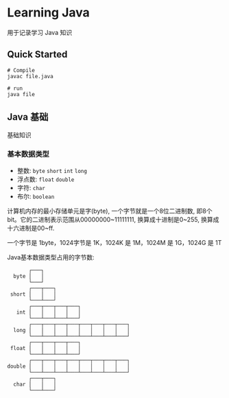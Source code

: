 # Learning Java

用于记录学习 Java 知识

## Quick Started

```
# Compile
javac file.java

# run
java file
```

## Java 基础

基础知识

### 基本数据类型

- 整数: `byte` `short` `int` `long`
- 浮点数: `float` `double`
- 字符: `char`
- 布尔: `boolean`

计算机内存的最小存储单元是字(byte), 一个字节就是一个8位二进制数, 即8个bit。它的二进制表示范围从00000000~11111111, 换算成十进制是0~255, 换算成十六进制是00~ff.

一个字节是 1byte，1024字节是 1K，1024K 是 1M，1024M 是 1G，1024G 是 1T

Java基本数据类型占用的字节数:

```
       ┌───┐
  byte │   │
       └───┘
       ┌───┬───┐
 short │   │   │
       └───┴───┘
       ┌───┬───┬───┬───┐
   int │   │   │   │   │
       └───┴───┴───┴───┘
       ┌───┬───┬───┬───┬───┬───┬───┬───┐
  long │   │   │   │   │   │   │   │   │
       └───┴───┴───┴───┴───┴───┴───┴───┘
       ┌───┬───┬───┬───┐
 float │   │   │   │   │
       └───┴───┴───┴───┘
       ┌───┬───┬───┬───┬───┬───┬───┬───┐
double │   │   │   │   │   │   │   │   │
       └───┴───┴───┴───┴───┴───┴───┴───┘
       ┌───┬───┐
  char │   │   │
       └───┴───┘
```